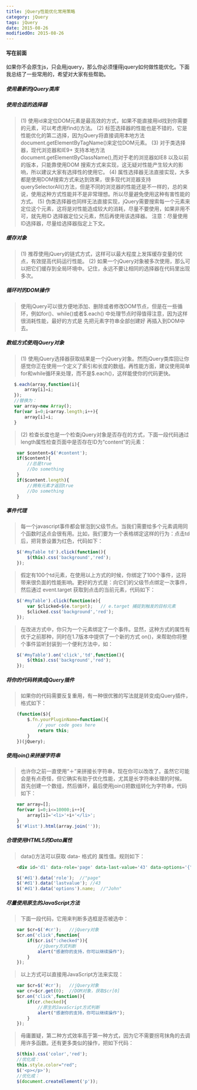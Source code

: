 ```yaml
---
title: jQuery性能优化常用策略
category: jQuery
tags: jQuery
date: 2015-08-26
modifiedOn: 2015-08-26
---
```



#### 写在前面 
如果你不会原生js，只会用jquery，那么你必须懂得jquery如何做性能优化。下面我总结了一些常用的，希望对大家有些帮助。
##### 使用最新的jQuery类库
##### 使用合适的选择器
> (1) 使用id来定位DOM元素是最高效的方式，如果不能直接用id找到你需要的元素，可以考虑用find()方法。
> (2) 标签选择器的性能也是不错的，它是性能优化的第二选择，因为jQuery将直接调用本地方法document.getElementByTagName()来定位DOM元素。
> (3) 对于类选择器，现代浏览器和IE9+ 支持本地方法document.getElementByClassName(),而对于老的浏览器如IE8 以及以前的版本，只能靠使用DOM 搜索方式来实现，这无疑对性能产生较大的影响，所以建议大家有选择性的使用它。
> (4) 属性选择器无法直接实现，大多都是使用DOM搜索方式来达到效果，很多现代浏览器支持querySelectorAll()方法，但是不同的浏览器的性能还是不一样的，总的来说，使用这种方式性能并不是非常理想。所以尽量避免使用这种有害性能的方式。
> (5) 伪类选择器也同样无法直接实现，jQuery需要搜索每一个元素来定位这个元素，这将是对性能造成较大的消耗，尽量不要使用，如果非用不可，就先用ID 选择器定位父元素，然后再使用该选择器。
> 注意：尽量使用ID选择器，尽量给选择器指定上下文。

<!--more-->

##### 缓存对象
> (1) 推荐使用jQuery的链式方式，这样可以最大程度上发挥缓存变量的优点，有效提高代码运行性能。
> (2) 如果一个jQuery对象被多次使用，那么可以把它们缓存到全局环境中。记住，永远不要让相同的选择器在代码里出现多次。
##### 循环时的DOM操作
> 使用jQuery可以很方便地添加、删除或者修改DOM节点，但是在一些循环，例如for()、while()或者$.each() 中处理节点时得值得注意，因为这样很消耗性能，最好的方式是 先把元素字符串全部创建好 再插入到DOM中去。 
##### 数组方式使用jQuery对象
> (1) 使用jQuery选择器获取结果是一个jQuery对象。然而jQuery类库回让你感觉你正在使用一个定义了索引和长度的数组。再性能方面，建议使用简单for和while循环来处理，而不是$.each()，这样能使你的代码更快。

``` JavaScript
   $.each(array,function(i){
       array[i]=i;
   });
   //替换为：
   var array=new Array();
   for(var i=0;i<array.length;i++){
       array[i]=i;
   }
```
> (2) 检查长度也是一个检查jQuery对象是否存在的方式，下面一段代码通过length属性检查页面中是否存在ID为“content”的元素：
``` JavaScript
    var $content=$('#content');
    if($content){
        //总是true
        //Do something
    }
    if($content.length){
        //拥有元素才返回true
        //Do something
    }
```
##### 事件代理
> 每一个javascript事件都会冒泡到父级节点。当我们需要给多个元素调用同个函数时这点会很有用。比如，我们要为一个表格绑定这样的行为：点击td后，把背景设置为红色，代码如下：
``` JavaScript
    $('#myTable td').click(function(){
        $(this).css('background','red');
    });
```
> 假定有100个td元素，在使用以上方式的时候，你绑定了100个事件，这将带来很负面的性能影响。更好的方式是：向它们的父级节点绑定一次事件，然后通过 event.target 获取到点击的当前元素，代码如下：
``` JavaScript
    $('#myTable').click(function(e){
        var $clicked=$(e.target);   // e.target 捕捉到触发的目标元素
        $clicked.css('background','red');
    });
```
> 在改进方式中，你只为一个元素绑定了一个事件。显然，这种方式的属性有优于之前那种，同时在1.7版本中提供了一个新的方式 on()，来帮助你将整个事件监听封装到一个便利方法中，如：
``` JavaScript
    $('#myTable').on('click','td',function(){
        $(this).css('background','red');
    });
```
##### 将你的代码转换成jQuery插件
> 如果你的代码需要反复重用，有一种很优雅的写法就是转变成jQuery插件，格式如下：
``` JavaScript
    (function($){
        $.fn.yourPluginName=function(){
            // your code goes here 
            return this;
        }
    })(jQuery);
```
##### 使用join()来拼接字符串
> 也许你之前一直使用“＋”来拼接长字符串，现在你可以改改了。虽然它可能会是有点奇怪，但它确实有助于优化性能，尤其是长字符串处理的时候。
> 首先创建一个数组，然后循环，最后使用join()把数组转化为字符串，代码如下：
``` JavaScript
    var array=[];
    for(var i=0;i<=10000;i++){
        array[i]='<li>'+i+'</li>';
    }
    $('#list').html(array.join(''));
```
##### 合理使用HTML5的Data属性
> data()方法可以获取 data- 格式的 属性值。规则如下：
``` HTML
    <div id='d1' data-role='page' data-last-value='43' data-options='{"name":"John"}'></div>
```
``` JavaScript
    $('#d1').data('role');  //"page"
    $('#d1').data('lastvalue'); //43
    $('#d1').data('options').name;  //"John"
```
##### 尽量使用原生的JavaScript方法
> 下面一段代码，它用来判断多选框是否被选中：
``` JavaScript
    var $cr=$('#cr');   //jQuery对象
    $cr.on('click',function{
        if($cr.is(":checked")){
            //jQuery方式判断
            alert("感谢你的支持，你可以继续操作");
        }
    });
```
> 以上方式可以直接用JavaScript方法来实现：
``` JavaScript
    var $cr=$('#cr');   //jQuery对象
    var cr=$cr.get(0);  //DOM对象，获取$cr[0]
    $cr.on('click',function(){
        if(cr.checked){
            //原生的JavaScript方式判断
            alert("感谢你的支持，你可以继续操作");
        }
    });
```
> 毋庸置疑，第二种方式效率高于第一种方式，因为它不需要拐弯抹角的去调用许多函数。还有更多类似的操作，把如下代码：
``` JavaScript
    $(this).css('color','red');
    //优化成：
    this.style.color="red";
    $('<p></p>');
    //优化成：
    $(document.createElement('p'));
```

